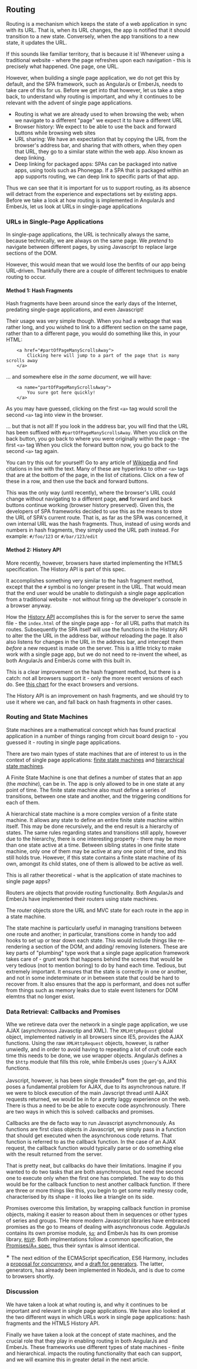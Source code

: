 ## Routing

Routing is a mechanism which keeps the state of a web application in sync with its URL.
That is, when its URL changes, the app is notified that it should transition to a new state.
Conversely, when the app transitions to a new state, it updates the URL.

If this sounds like familiar territory, that is because it is!
Whenever using a traditional website -
where the page refreshes upon each navigation -
this is precisely what happened.
One page, one URL.

However, when building a single page application,
we do not get this by default, and the SPA framework,
such as AngularJs or EmberJs, needs to take care of this for us.
Before we get into that however, let us take a step back,
to understand why routing is important,
and why it continues to be relevant with the advent of single page applications.

- Routing is what we are already used to when browsing the web;
  when we navigate to a different "page" we expect it to have a different URL
- Browser history: We expect to be able to use the back and forward buttons
  while browsing web sites
- URL sharing: We have an expectation that by copying the URL from the browser's
  address bar, and sharing that with others, when they open that URL,
  they go to a similar state within the web app. Also known as deep linking.
- Deep linking for packaged apps: SPAs can be packaged into native apps,
  using tools such as Phonegap. If a SPA that is packaged within an app
  supports routing, we can deep link to specific parts of that app.

Thus we can see that it is important for us to support routing,
as its absence will detract from the experience and expectations set by existing apps.
Before we take a look at how routing is implemented in AngularJs and EmberJs,
let us look at URLs in single-page applications

### URLs in Single-Page Applications

In single-page applications, the URL is technically always the same,
because technically, we are always on the same page.
We *pretend* to navigate between different pages,
by using Javascript to replace large sections of the DOM.

However, this would mean that we would lose  the benfits of our app being URL-driven.
Thankfully there are a couple of different techniques to enable routing to occur.

#### Method 1: Hash Fragments

Hash fragments have been around since the early days of the Internet,
predating single-page applications, and even Javascript!

Their usage was very simple though.
When you had a webpage that was rather long, and you wished to link to a different
section on the same page, rather than to a different page,
you would do something like this, in your HTML:

        <a href="#partOfPageManyScrollsAway">
            Clicking here will jump to a part of the page that is many scrolls away
        </a>

&hellip; and somewhere else *in the same document*, we will have:

        <a name="partOfPageManyScrollsAway">
            You sure got here quickly!
        </a>

As you may have guessed, clicking on the first `<a>` tag
would scroll the second `<a>` tag into view in the browser.

&hellip; but that is not all!
If you look in the address bar, you will find that the URL has been suffixed with
`#partOfPageManyScrollsAway`.
When you click on the back button,
you go back to where you were originally within the page - the first `<a>` tag
When you click the forward button now,
you go back to the second `<a>` tag again.

You can try this out for yourself!
Go to any article of [Wikipedia](http://en.wikipedia.org)
and find citations in line with the text.
Many of these are hyperlinks to other `<a>` tags
that are at the bottom of the page, in the list of citations.
Click on a few of these in a row, and then use the back and forward buttons.

This was the only way (until recently),
where the browser's URL could change without navigating to a different page,
**and** forward and back buttons continue working (browser history preserved).
Given this, the developers of SPA frameworks decided to use this as the means
to store the URL of SPA's current route.
That is, as far as the SPA was concerned, it own internal URL was the hash fragments.
Thus, instead of using words and numbers in hash fragments,
they simply used the URL path instead.
For example: `#/foo/123` or `#/bar/123/edit`

#### Method 2: History API

More recently, however, browsers have started implementing the HTML5 specification.
The History API is part of this spec.

It accomplishes something very similar to the hash fragment method,
except that the `#` symbol is no longer present in the URL.
That would mean that the end user would be unable to distinguish
a single page application from a traditional website -
not without firing up the developer's console in a browser anyway.

How the [History API](https://developer.mozilla.org/en-US/docs/Web/Guide/API/DOM/Manipulating_the_browser_history)
accomplishes this is for the server to serve the same file -
the `index.html` of the single page app -
for all URL paths that match its routes.
Subsequently the SPA itself will use the functions in the
History API to alter the the URL in the address bar,
*without* reloading the page.
It also also listens for changes in the URL in the address bar,
and intercept them *before* a new request is made on the server.
This is a little tricky to make work with a single page app,
but we do not need to re-invent the wheel,
as both AngularJs and EmberJs come with this built in.

This is a clear improvement on the hash fragment method,
but there is a catch: not all browsers support it -
only the more recent versions of each do.
See [this chart](http://caniuse.com/history)
for the exact browsers and versions.

The History API is an improvement on hash fragments,
and we should try to use it where we can,
and fall back on hash fragments in other cases.

### Routing and State Machines

State machines are a mathematical concept which has found practical application
in a number of things ranging from circuit board design to -
you guessed it - routing in single page applications.

There are two main types of state machines that are of interest to us
in the context of single page applications:
[finite state machines](http://en.wikipedia.org/wiki/Finite-state_machine)
and [hierarchical state machines](http://en.wikipedia.org/wiki/UML_state_machine#Hierarchically_nested_states).

A Finite State Machine is one that defines a number of states that
an app (the *machine*), can be in.
The app is only allowed to be in one state at any point of time.
The finite state machine also must define a series of transitions,
between one state and another, and the triggering conditions for each of them.

A hierarchical state machine is a more complex version of a finite state machine.
It allows any state to define an entire finite state machine within itself.
This may be done recursively, and the end result is a hierarchy of states.
The same rules regarding states and transitions still apply,
however due to the hierarchy, there is one interesting property -
there may be more than one state active at a time.
Between sibling states in one finite state machine,
only one of them may be active at any one point of time, and this still holds true.
However, if this state contains a finite state machine of its own,
amongst its child states, one of them is allowed to be active as well.

This is all rather theoretical - what is the application of
state machines to single page apps?

Routers are objects that provide routing functionality.
Both AngularJs and EmberJs have implemented their routers using state machines.

The router objects store the URL and MVC state for each route in the app
in a state machine.

The state machine is particularly useful in managing transitions between one
route and another; in particular,
transitions come in handy too add hooks to set up or tear down each state.
This would include things like re-rendering a section of the DOM,
and adding/ removing listeners.
These are key parts of "plumbing" type work that a single page application
framework takes care of -
grunt work that happens behind the scenes that would be very tedious
(not to mention boring) to do by hand each time.
Tedious,  but extremely important.
It ensures that the state is correctly in one or another,
and not in some indeterminate or in between state that could be hard to recover from.
It also ensures that the app is performant, and does not suffer from things
such as memory leaks due to stale event listeners for DOM elemtns that no longer exist.

### Data Retrieval: Callbacks and Promises

Whe  we retireve data over the network in a single page application,
we use AJAX (asynchronous Javasctip and XML).
The `XMLHttpRequest` global object,
implemented natively in all browsers since IE5,
provides the AJAX functions.
Using the raw `XMLHttpRequest` objects, however, is rather unwiedly,
and in order to avoid having to repeating a lot of cruft code each time
this needs to be done, we use wrapper objects.
AngularJs defines a the `$http` module that fills this role,
while EmberJs uses `jQuery`'s AJAX functions.

Javscript, however, is has been single threaded<sup>&lowast;</sup> from the get-go,
and this poses a fundamental problem for AJAX, due to its asynchronous nature.
If we were to block execution of the main Javscript thread
until AJAX requests returned, we would be in for a pretty laggy experience on the web.
There is thus a need to be be able to execute code asynchronously.
There are two ways in which this is solved: callbacks and promises.

Callbacks are the de facto way to run Javascript asynchrnonously.
As functions are first class objects in Javascript,
we simply pass in a function that should get executed when the asynchronous code
returns.
That function is referred to as the callback function.
In the case of an AJAX request, the callback function would typically parse or
do something else with the result returned from the server.

That is pretty neat, but callbacks do have their limitations.
Imagine if you wanted to do two tasks that are both asynchronous,
but need the second one to execute only when the first one has completed.
The way to do this would be for the callback function to nest another callback function.
If there are three or more things like this,
you begin to get some really messy code,
characterised by its shape - it looks like a triangle on its side.

Promises overcome this limitation,
by wrapping callback function in promise objects, making it easier to reason
about them in sequences or other types of series and groups.
THe more modern Javascript libraries have embraced promises
as the go to means of dealing with asynchronous code.
AggularJs contains its own promise module,
[`$q`](https://docs.angularjs.org/api/ng/service/$q);
and EmberJs has its own promise library,
[`RSVP`](http://emberjs.com/api/classes/Ember.RSVP.html).
Both implmentations follow a common specification, the
[Promises/A+ spec](http://promises-aplus.github.io/promises-spec/),
thus their syntax is almsot identical.

<sup>&lowast;</sup> The next edition of the ECMAScript specification, ES6 Harmony,
includes a [proposal for concurrency](http://wiki.ecmascript.org/doku.php?id=strawman:concurrency),
and a [draft for generators](http://wiki.ecmascript.org/doku.php?id=harmony:generators).
The latter, generators, has already been implemented in NodeJs,
and is due to come to browsers shortly.

### Discussion

We have taken a look at what routing is,
and why it continues to be important and relevant in single page applications.
We have also looked at the two different ways in which URLs
work in single page applications: hash fragments and the HTML5 History API.

Finally we have taken a look at the concept of state machines,
and the crucial role that they play in enabling routing
in both AngularJs and EmberJs.
These frameworks use different types of state machines - finite and hierarchical.
impacts the routing functionality that each can support,
and we will examine this in greater detail in the next article.
